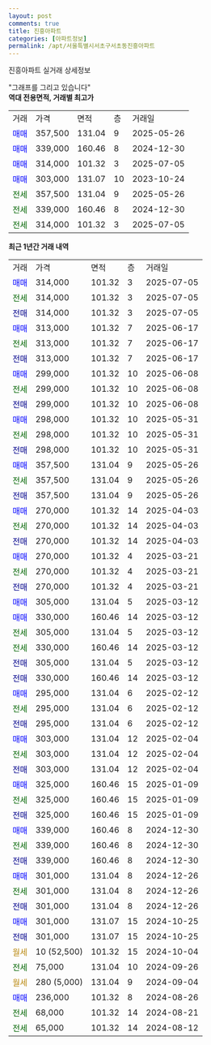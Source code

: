 ```yaml
---
layout: post
comments: true
title: 진흥아파트
categories: [아파트정보]
permalink: /apt/서울특별시서초구서초동진흥아파트
---
```


진흥아파트 실거래 상세정보

<script type="text/javascript">
  google.charts.load('current', {'packages':['line', 'corechart']});
  google.charts.setOnLoadCallback(drawChart);

  function drawChart() {
    var data = new google.visualization.DataTable();
    data.addColumn('date', '거래일');
    data.addColumn('number', "매매");
    data.addColumn('number', "전세");
    data.addColumn('number', "전매");

    data.addRows([[new Date(Date.parse("2025-07-05")), 314000, null, null], [new Date(Date.parse("2025-07-05")), null, 314000, null], [new Date(Date.parse("2025-07-05")), null, null, 314000], [new Date(Date.parse("2025-06-17")), 313000, null, null], [new Date(Date.parse("2025-06-17")), null, 313000, null], [new Date(Date.parse("2025-06-17")), null, null, 313000], [new Date(Date.parse("2025-06-08")), 299000, null, null], [new Date(Date.parse("2025-06-08")), null, 299000, null], [new Date(Date.parse("2025-06-08")), null, null, 299000], [new Date(Date.parse("2025-05-31")), 298000, null, null], [new Date(Date.parse("2025-05-31")), null, 298000, null], [new Date(Date.parse("2025-05-31")), null, null, 298000], [new Date(Date.parse("2025-05-26")), 357500, null, null], [new Date(Date.parse("2025-05-26")), null, 357500, null], [new Date(Date.parse("2025-05-26")), null, null, 357500], [new Date(Date.parse("2025-04-03")), 270000, null, null], [new Date(Date.parse("2025-04-03")), null, 270000, null], [new Date(Date.parse("2025-04-03")), null, null, 270000], [new Date(Date.parse("2025-03-21")), 270000, null, null], [new Date(Date.parse("2025-03-21")), null, 270000, null], [new Date(Date.parse("2025-03-21")), null, null, 270000], [new Date(Date.parse("2025-03-12")), 305000, null, null], [new Date(Date.parse("2025-03-12")), 330000, null, null], [new Date(Date.parse("2025-03-12")), null, 305000, null], [new Date(Date.parse("2025-03-12")), null, 330000, null], [new Date(Date.parse("2025-03-12")), null, null, 305000], [new Date(Date.parse("2025-03-12")), null, null, 330000], [new Date(Date.parse("2025-02-12")), 295000, null, null], [new Date(Date.parse("2025-02-12")), null, 295000, null], [new Date(Date.parse("2025-02-12")), null, null, 295000], [new Date(Date.parse("2025-02-04")), 303000, null, null], [new Date(Date.parse("2025-02-04")), null, 303000, null], [new Date(Date.parse("2025-02-04")), null, null, 303000], [new Date(Date.parse("2025-01-09")), 325000, null, null], [new Date(Date.parse("2025-01-09")), null, 325000, null], [new Date(Date.parse("2025-01-09")), null, null, 325000], [new Date(Date.parse("2024-12-30")), 339000, null, null], [new Date(Date.parse("2024-12-30")), null, 339000, null], [new Date(Date.parse("2024-12-30")), null, null, 339000], [new Date(Date.parse("2024-12-26")), 301000, null, null], [new Date(Date.parse("2024-12-26")), null, 301000, null], [new Date(Date.parse("2024-12-26")), null, null, 301000], [new Date(Date.parse("2024-10-25")), 301000, null, null], [new Date(Date.parse("2024-10-25")), null, null, 301000], [new Date(Date.parse("2024-10-04")), null, null, null], [new Date(Date.parse("2024-09-26")), null, 75000, null], [new Date(Date.parse("2024-09-04")), null, null, null], [new Date(Date.parse("2024-08-26")), 236000, null, null], [new Date(Date.parse("2024-08-21")), null, 68000, null], [new Date(Date.parse("2024-08-12")), null, 65000, null]]);

    var options = {
      hAxis: {
        format: 'yyyy/MM/dd'
      },    
      lineWidth: 0,
      pointsVisible: true,    
      title: '최근 1년간 유형별 실거래가 분포',
      legend: { position: 'bottom' }
    };

    var formatter = new google.visualization.NumberFormat({pattern:'###,###'} );
    formatter.format(data, 1);
    formatter.format(data, 2);
    
    setTimeout(function() {
        var chart = new google.visualization.LineChart(document.getElementById('columnchart_material'));
        chart.draw(data, (options));
        document.getElementById('loading').style.display = 'none';
    }, 200);
  }
</script>


<div id="loading" style="z-index:20; display: block; margin-left: 0px">"그래프를 그리고 있습니다"</div>
<div id="columnchart_material" style="width: 95%; margin-left: 0px; display: block"></div>
<!-- contents start -->
<b>역대 전용면적, 거래별 최고가</b>
<table class="sortable">
    <tr>
      <td>거래</td>
      <td>가격</td>
      <td>면적</td>
      <td>층</td>
      <td>거래일</td>
    </tr>
        <tr>
          <td><a style="color: blue">매매</a></td>
          <td>357,500</td>
          <td>131.04</td>
          <td>9</td>
          <td>2025-05-26</td>
        </tr>            <tr>
          <td><a style="color: blue">매매</a></td>
          <td>339,000</td>
          <td>160.46</td>
          <td>8</td>
          <td>2024-12-30</td>
        </tr>            <tr>
          <td><a style="color: blue">매매</a></td>
          <td>314,000</td>
          <td>101.32</td>
          <td>3</td>
          <td>2025-07-05</td>
        </tr>            <tr>
          <td><a style="color: blue">매매</a></td>
          <td>303,000</td>
          <td>131.07</td>
          <td>10</td>
          <td>2023-10-24</td>
        </tr>        
        <tr>
              <td><a style="color: darkgreen">전세</a></td>
              <td>357,500</td>
              <td>131.04</td>
              <td>9</td>
              <td>2025-05-26</td>
            </tr>            <tr>
              <td><a style="color: darkgreen">전세</a></td>
              <td>339,000</td>
              <td>160.46</td>
              <td>8</td>
              <td>2024-12-30</td>
            </tr>            <tr>
              <td><a style="color: darkgreen">전세</a></td>
              <td>314,000</td>
              <td>101.32</td>
              <td>3</td>
              <td>2025-07-05</td>
            </tr>        
    
</table>

<b>최근 1년간 거래 내역</b>

<table class="sortable">
    <tr>
      <td>거래</td>
      <td>가격</td>
      <td>면적</td>
      <td>층</td>
      <td>거래일</td>
    </tr>
    <tr>
      <td><a style="color: blue">매매</a></td>
      <td>314,000</td>
      <td>101.32</td>
      <td>3</td>
      <td>2025-07-05</td>
    </tr>          <tr>
      <td><a style="color: darkgreen">전세</a></td>
      <td>314,000</td>
      <td>101.32</td>
      <td>3</td>
      <td>2025-07-05</td>
    </tr>          <tr>
      <td><a style="color: darkblue">전매</a></td>
      <td>314,000</td>
      <td>101.32</td>
      <td>3</td>
      <td>2025-07-05</td>
    </tr>          <tr>
      <td><a style="color: blue">매매</a></td>
      <td>313,000</td>
      <td>101.32</td>
      <td>7</td>
      <td>2025-06-17</td>
    </tr>          <tr>
      <td><a style="color: darkgreen">전세</a></td>
      <td>313,000</td>
      <td>101.32</td>
      <td>7</td>
      <td>2025-06-17</td>
    </tr>          <tr>
      <td><a style="color: darkblue">전매</a></td>
      <td>313,000</td>
      <td>101.32</td>
      <td>7</td>
      <td>2025-06-17</td>
    </tr>          <tr>
      <td><a style="color: blue">매매</a></td>
      <td>299,000</td>
      <td>101.32</td>
      <td>10</td>
      <td>2025-06-08</td>
    </tr>          <tr>
      <td><a style="color: darkgreen">전세</a></td>
      <td>299,000</td>
      <td>101.32</td>
      <td>10</td>
      <td>2025-06-08</td>
    </tr>          <tr>
      <td><a style="color: darkblue">전매</a></td>
      <td>299,000</td>
      <td>101.32</td>
      <td>10</td>
      <td>2025-06-08</td>
    </tr>          <tr>
      <td><a style="color: blue">매매</a></td>
      <td>298,000</td>
      <td>101.32</td>
      <td>10</td>
      <td>2025-05-31</td>
    </tr>          <tr>
      <td><a style="color: darkgreen">전세</a></td>
      <td>298,000</td>
      <td>101.32</td>
      <td>10</td>
      <td>2025-05-31</td>
    </tr>          <tr>
      <td><a style="color: darkblue">전매</a></td>
      <td>298,000</td>
      <td>101.32</td>
      <td>10</td>
      <td>2025-05-31</td>
    </tr>          <tr>
      <td><a style="color: blue">매매</a></td>
      <td>357,500</td>
      <td>131.04</td>
      <td>9</td>
      <td>2025-05-26</td>
    </tr>          <tr>
      <td><a style="color: darkgreen">전세</a></td>
      <td>357,500</td>
      <td>131.04</td>
      <td>9</td>
      <td>2025-05-26</td>
    </tr>          <tr>
      <td><a style="color: darkblue">전매</a></td>
      <td>357,500</td>
      <td>131.04</td>
      <td>9</td>
      <td>2025-05-26</td>
    </tr>          <tr>
      <td><a style="color: blue">매매</a></td>
      <td>270,000</td>
      <td>101.32</td>
      <td>14</td>
      <td>2025-04-03</td>
    </tr>          <tr>
      <td><a style="color: darkgreen">전세</a></td>
      <td>270,000</td>
      <td>101.32</td>
      <td>14</td>
      <td>2025-04-03</td>
    </tr>          <tr>
      <td><a style="color: darkblue">전매</a></td>
      <td>270,000</td>
      <td>101.32</td>
      <td>14</td>
      <td>2025-04-03</td>
    </tr>          <tr>
      <td><a style="color: blue">매매</a></td>
      <td>270,000</td>
      <td>101.32</td>
      <td>4</td>
      <td>2025-03-21</td>
    </tr>          <tr>
      <td><a style="color: darkgreen">전세</a></td>
      <td>270,000</td>
      <td>101.32</td>
      <td>4</td>
      <td>2025-03-21</td>
    </tr>          <tr>
      <td><a style="color: darkblue">전매</a></td>
      <td>270,000</td>
      <td>101.32</td>
      <td>4</td>
      <td>2025-03-21</td>
    </tr>          <tr>
      <td><a style="color: blue">매매</a></td>
      <td>305,000</td>
      <td>131.04</td>
      <td>5</td>
      <td>2025-03-12</td>
    </tr>          <tr>
      <td><a style="color: blue">매매</a></td>
      <td>330,000</td>
      <td>160.46</td>
      <td>14</td>
      <td>2025-03-12</td>
    </tr>          <tr>
      <td><a style="color: darkgreen">전세</a></td>
      <td>305,000</td>
      <td>131.04</td>
      <td>5</td>
      <td>2025-03-12</td>
    </tr>          <tr>
      <td><a style="color: darkgreen">전세</a></td>
      <td>330,000</td>
      <td>160.46</td>
      <td>14</td>
      <td>2025-03-12</td>
    </tr>          <tr>
      <td><a style="color: darkblue">전매</a></td>
      <td>305,000</td>
      <td>131.04</td>
      <td>5</td>
      <td>2025-03-12</td>
    </tr>          <tr>
      <td><a style="color: darkblue">전매</a></td>
      <td>330,000</td>
      <td>160.46</td>
      <td>14</td>
      <td>2025-03-12</td>
    </tr>          <tr>
      <td><a style="color: blue">매매</a></td>
      <td>295,000</td>
      <td>131.04</td>
      <td>6</td>
      <td>2025-02-12</td>
    </tr>          <tr>
      <td><a style="color: darkgreen">전세</a></td>
      <td>295,000</td>
      <td>131.04</td>
      <td>6</td>
      <td>2025-02-12</td>
    </tr>          <tr>
      <td><a style="color: darkblue">전매</a></td>
      <td>295,000</td>
      <td>131.04</td>
      <td>6</td>
      <td>2025-02-12</td>
    </tr>          <tr>
      <td><a style="color: blue">매매</a></td>
      <td>303,000</td>
      <td>131.04</td>
      <td>12</td>
      <td>2025-02-04</td>
    </tr>          <tr>
      <td><a style="color: darkgreen">전세</a></td>
      <td>303,000</td>
      <td>131.04</td>
      <td>12</td>
      <td>2025-02-04</td>
    </tr>          <tr>
      <td><a style="color: darkblue">전매</a></td>
      <td>303,000</td>
      <td>131.04</td>
      <td>12</td>
      <td>2025-02-04</td>
    </tr>          <tr>
      <td><a style="color: blue">매매</a></td>
      <td>325,000</td>
      <td>160.46</td>
      <td>15</td>
      <td>2025-01-09</td>
    </tr>          <tr>
      <td><a style="color: darkgreen">전세</a></td>
      <td>325,000</td>
      <td>160.46</td>
      <td>15</td>
      <td>2025-01-09</td>
    </tr>          <tr>
      <td><a style="color: darkblue">전매</a></td>
      <td>325,000</td>
      <td>160.46</td>
      <td>15</td>
      <td>2025-01-09</td>
    </tr>          <tr>
      <td><a style="color: blue">매매</a></td>
      <td>339,000</td>
      <td>160.46</td>
      <td>8</td>
      <td>2024-12-30</td>
    </tr>          <tr>
      <td><a style="color: darkgreen">전세</a></td>
      <td>339,000</td>
      <td>160.46</td>
      <td>8</td>
      <td>2024-12-30</td>
    </tr>          <tr>
      <td><a style="color: darkblue">전매</a></td>
      <td>339,000</td>
      <td>160.46</td>
      <td>8</td>
      <td>2024-12-30</td>
    </tr>          <tr>
      <td><a style="color: blue">매매</a></td>
      <td>301,000</td>
      <td>131.04</td>
      <td>8</td>
      <td>2024-12-26</td>
    </tr>          <tr>
      <td><a style="color: darkgreen">전세</a></td>
      <td>301,000</td>
      <td>131.04</td>
      <td>8</td>
      <td>2024-12-26</td>
    </tr>          <tr>
      <td><a style="color: darkblue">전매</a></td>
      <td>301,000</td>
      <td>131.04</td>
      <td>8</td>
      <td>2024-12-26</td>
    </tr>          <tr>
      <td><a style="color: blue">매매</a></td>
      <td>301,000</td>
      <td>131.07</td>
      <td>15</td>
      <td>2024-10-25</td>
    </tr>          <tr>
      <td><a style="color: darkblue">전매</a></td>
      <td>301,000</td>
      <td>131.07</td>
      <td>15</td>
      <td>2024-10-25</td>
    </tr>          <tr>
      <td><a style="color: darkgoldenrod">월세</a></td>
      <td>10 (52,500)</td>
      <td>101.32</td>
      <td>15</td>
      <td>2024-10-04</td>
    </tr>          <tr>
      <td><a style="color: darkgreen">전세</a></td>
      <td>75,000</td>
      <td>131.04</td>
      <td>10</td>
      <td>2024-09-26</td>
    </tr>          <tr>
      <td><a style="color: darkgoldenrod">월세</a></td>
      <td>280 (5,000)</td>
      <td>131.04</td>
      <td>9</td>
      <td>2024-09-04</td>
    </tr>          <tr>
      <td><a style="color: blue">매매</a></td>
      <td>236,000</td>
      <td>101.32</td>
      <td>8</td>
      <td>2024-08-26</td>
    </tr>          <tr>
      <td><a style="color: darkgreen">전세</a></td>
      <td>68,000</td>
      <td>101.32</td>
      <td>14</td>
      <td>2024-08-21</td>
    </tr>          <tr>
      <td><a style="color: darkgreen">전세</a></td>
      <td>65,000</td>
      <td>101.32</td>
      <td>14</td>
      <td>2024-08-12</td>
    </tr>      </table>
<!-- contents end -->    

